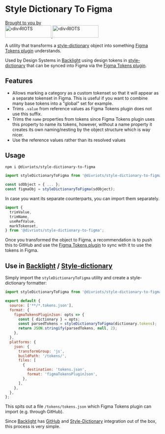 # Style Dictionary To Figma

<p>
  <a href="https://divRIOTS.com">Brought to you by<br/></a>
  <a href="https://divRIOTS.com#gh-light-mode-only">
    <img width="150" height="40" src="https://divRIOTS.com/divriots.svg" alt="‹div›RIOTS" />
  </a>
  <a href="https://divRIOTS.com#gh-dark-mode-only">
    <img width="150" height="40" src="https://divRIOTS.com/divriots-dark.svg" alt="‹div›RIOTS" />
  </a>
</p>

A utility that transforms a [style-dictionary](https://amzn.github.io/style-dictionary/#/) object into something [Figma Tokens plugin](https://www.figma.com/community/plugin/843461159747178978) understands.

Used by Design Systems in [Backlight](https://backlight.dev) using design tokens in [style-dictionary](https://amzn.github.io/style-dictionary/) that can be synced into Figma via the [Figma Tokens plugin](https://www.figma.com/community/plugin/843461159747178978).

## Features

- Allows marking a category as a custom tokenset so that it will appear as a separate tokenset in Figma. This is useful if you want to combine many base tokens into a "global" set for example.
- Trims `.value` from reference values as Figma Tokens plugin does not use this suffix.
- Trims the `name` properties from tokens since Figma Tokens plugin uses this property to name its tokens, however, without a name property it creates its own naming/nesting by the object structure which is way nicer.
- Use the reference values rather than its resolved values

## Usage

```sh
npm i @divriots/style-dictionary-to-figma
```

```js
import styleDictionaryToFigma from '@divriots/style-dictionary-to-figma';

const sdObject = { ... };
const figmaObj = styleDictionaryToFigma(sdObject);
```

In case you want its separate counterparts, you can import them separately.

```js
import {
  trimValue,
  trimName,
  useRefValue,
  markTokenset,
} from '@divriots/style-dictionary-to-figma';
```

Once you transformed the object to Figma, a recommendation is to push this to GitHub and use the [Figma Tokens plugin](https://www.figma.com/community/plugin/843461159747178978) to sync with it to use the tokens in Figma.

## Use in [Backlight](https://backlight.dev/) / [Style-dictionary](https://amzn.github.io/style-dictionary/#/)

Simply import the `styleDictionaryToFigma` utility and create a style-dictionary formatter:

```js
import styleDictionaryToFigma from '@divriots/style-dictionary-to-figma';

export default {
  source: ['**/*.tokens.json'],
  format: {
    figmaTokensPluginJson: opts => {
      const { dictionary } = opts;
      const parsedTokens = styleDictionaryToFigma(dictionary.tokens);
      return JSON.stringify(parsedTokens, null, 2);
    },
  },
  platforms: {
    json: {
      transformGroup: 'js',
      buildPath: '/tokens/',
      files: [
        {
          destination: 'tokens.json',
          format: 'figmaTokensPluginJson',
        },
      ],
    },
  },
};
```

This spits out a file `/tokens/tokens.json` which Figma Tokens plugin can import (e.g. through GitHub).

Since [Backlight](https://backlight.dev/) has [GitHub](https://github.com/) and [Style-Dictionary](https://amzn.github.io/style-dictionary/#/) integration out of the box, this process is very simple.

